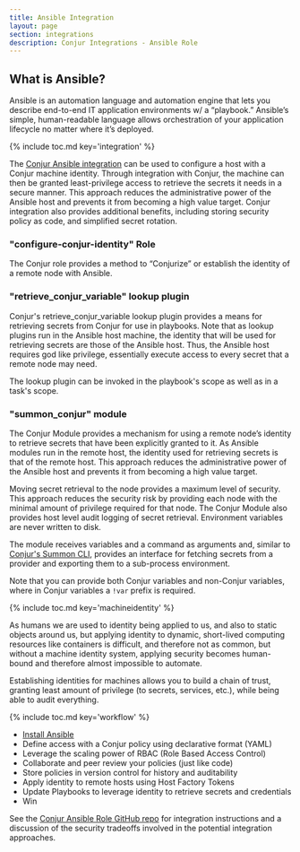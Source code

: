```yaml
---
title: Ansible Integration
layout: page
section: integrations
description: Conjur Integrations - Ansible Role
---
```


## What is Ansible?
Ansible is an automation language and automation engine that lets you describe end-to-end IT application environments w/ a “playbook.” Ansible’s simple, human-readable language allows orchestration of your application lifecycle no matter where it’s deployed.


{% include toc.md key='integration' %}

The [Conjur Ansible integration](https://github.com/cyberark/ansible-role-conjur)
can be used to configure a host with a Conjur machine identity. Through
integration with Conjur, the machine can then be granted least-privilege
access to retrieve the secrets it needs in a secure manner. This approach
reduces the administrative power of the Ansible host and prevents it from
becoming a high value target. Conjur integration also provides additional
benefits, including storing security policy as code, and simplified secret rotation.

### "configure-conjur-identity" Role
The Conjur role provides a method to “Conjurize” or establish the identity of a remote node with Ansible.


### "retrieve_conjur_variable" lookup plugin
Conjur's retrieve_conjur_variable lookup plugin provides a means for retrieving secrets from Conjur for use in playbooks. Note that as lookup plugins run in the Ansible host machine, the identity that will be used for retrieving secrets are those of the Ansible host. Thus, the Ansible host requires god like privilege, essentially execute access to every secret that a remote node may need.

The lookup plugin can be invoked in the playbook's scope as well as in a task's scope.


### "summon_conjur" module
The Conjur Module provides a mechanism for using a remote node’s identity to retrieve secrets that have been explicitly granted to it. As Ansible modules run in the remote host, the identity used for retrieving secrets is that of the remote host. This approach reduces the administrative power of the Ansible host and prevents it from becoming a high value target.

Moving secret retrieval to the node provides a maximum level of security. This approach reduces the security risk by providing each node with the minimal amount of privilege required for that node. The Conjur Module also provides host level audit logging of secret retrieval. Environment variables are never written to disk.

The module receives variables and a command as arguments and, similar to [Conjur's Summon CLI](https://conjur.org/tools/summon.html), provides an interface for fetching secrets from a provider and exporting them to a sub-process environment.

Note that you can provide both Conjur variables and non-Conjur variables, where in Conjur variables a `!var` prefix is required.


{% include toc.md key='machineidentity' %}

As humans we are used to identity being applied to us, and also to static objects around us, but applying identity to dynamic, short-lived computing resources like containers is difficult, and therefore not as common, but without a machine identity system, applying security becomes human-bound and therefore almost impossible to automate.

Establishing identities for machines allows you to build a chain of trust, granting least amount of privilege (to secrets, services, etc.), while being able to audit everything.


{% include toc.md key='workflow' %}

- [Install Ansible](http://docs.ansible.com/ansible/latest/intro_installation.html)
- Define access with a Conjur policy using declarative format (YAML)
- Leverage the scaling power of RBAC (Role Based Access Control)
- Collaborate and peer review your policies (just like code)
- Store policies in version control for history and auditability
- Apply identity to remote hosts using Host Factory Tokens
- Update Playbooks to leverage identity to retrieve secrets and credentials
- Win

See the [Conjur Ansible Role GitHub repo](https://github.com/cyberark/ansible-role-conjur)
for integration instructions and a discussion of the security tradeoffs involved
in the potential integration approaches.
